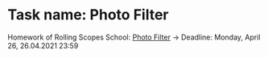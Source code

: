 # Task name: Photo Filter

Homework of Rolling Scopes School: [Photo Filter](https://bertfrontend-photo-filter.netlify.app/) -> Deadline: Monday, April 26, 26.04.2021 23:59

